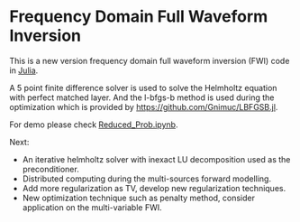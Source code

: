 # Frequency Domain Full Waveform Inversion

This is a new version frequency domain full waveform inversion (FWI) code in [Julia](https://julialang.org).

A 5 point finite difference solver is used to solve the Helmholtz equation with perfect matched layer.
And the l-bfgs-b method is used during the optimization which is provided by https://github.com/Gnimuc/LBFGSB.jl.

For demo please check [Reduced_Prob.ipynb](https://github.com/zzar43/FWI_Prog/blob/master/Reduced_Prob.ipynb).

Next:
- An iterative helmholtz solver with inexact LU decomposition used as the preconditioner.
- Distributed computing during the multi-sources forward modelling.
- Add more regularization as TV, develop new regularization techniques.
- New optimization technique such as penalty method, consider application on the multi-variable FWI.